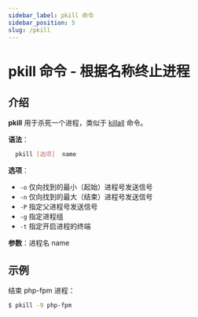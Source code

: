 ```yaml
---
sidebar_label: pkill 命令
sidebar_position: 5
slug: /pkill
---
```


# pkill 命令 - 根据名称终止进程



## 介绍

**pkill** 用于杀死一个进程，类似于 [killall](/linux-command/killall) 命令。

**语法**：

```bash
  pkill [选项]  name
```

**选项**：

- `-o` 仅向找到的最小（起始）进程号发送信号
- `-n` 仅向找到的最大（结束）进程号发送信号
- `-P` 指定父进程号发送信号
- `-g` 指定进程组
- `-t` 指定开启进程的终端

**参数**：进程名 name



## 示例

结束 php-fpm 进程：

```bash
$ pkill -9 php-fpm
```

